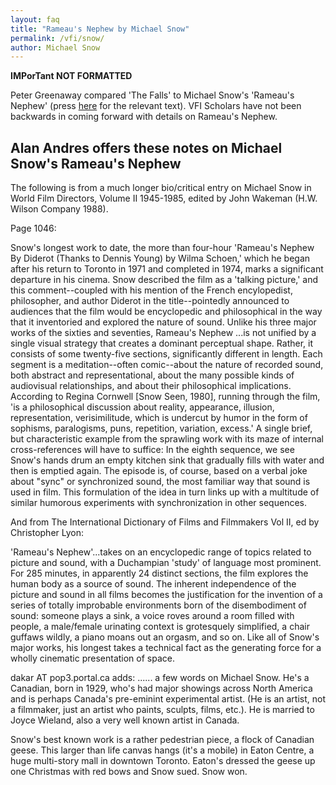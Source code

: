 ```yaml
---
layout: faq
title: "Rameau's Nephew by Michael Snow"
permalink: /vfi/snow/
author: Michael Snow
---
```


**IMPorTant NOT FORMATTED**

Peter Greenaway compared 'The Falls' to Michael Snow's 'Rameau's Nephew' (press [here](https://vfi.mistdriven.com/whatfall.html) for the relevant text). VFI Scholars have not been backwards in coming forward with details on Rameau's Nephew.


## Alan Andres offers these notes on Michael Snow's Rameau's Nephew

The following is from a much longer bio/critical entry on Michael Snow in World Film Directors, Volume II 1945-1985, edited by John Wakeman (H.W. Wilson Company 1988).

Page 1046:

Snow's longest work to date, the more than four-hour 'Rameau's Nephew By Diderot (Thanks to Dennis Young) by Wilma Schoen,' which he began after his return to Toronto in 1971 and completed in 1974, marks a significant departure in his cinema. Snow described the film as a 'talking picture,' and this comment--coupled with his mention of the French encylopedist, philosopher, and author Diderot in the title--pointedly announced to audiences that the film would be encyclopedic and philosophical in the way that it inventoried and explored the nature of sound. Unlike his three major works of the sixties and seventies, Rameau's Nephew ...is not unified by a single visual strategy that creates a dominant perceptual shape. Rather, it consists of some twenty-five sections, significantly different in length. Each segment is a meditation--often comic--about the nature of recorded sound, both abstract and representational, about the many possible kinds of audiovisual relationships, and about their philosophical implications. According to Regina Cornwell [Snow Seen, 1980], running through the film, 'is a philosophical discussion about reality, appearance, illusion, representation, verisimilitude, which is undercut by humor in the form of sophisms, paralogisms, puns, repetition, variation, excess.' A single brief, but characteristic example from the sprawling work with its maze of internal cross-references will have to suffice: In the eighth sequence, we see Snow's hands drum an empty kitchen sink that gradually fills with water and then is emptied again. The episode is, of course, based on a verbal joke about "sync" or synchronized sound, the most familiar way that sound is used in film. This formulation of the idea in turn links up with a multitude of similar humorous experiments with synchronization in other sequences.

And from The International Dictionary of Films and Filmmakers Vol II, ed by Christopher Lyon:

'Rameau's Nephew'...takes on an encyclopedic range of topics related to picture and sound, with a Duchampian 'study' of language most prominent. For 285 minutes, in apparently 24 distinct sections, the film explores the human body as a source of sound. The inherent independence of the picture and sound in all films becomes the justification for the invention of a series of totally improbable environments born of the disembodiment of sound: someone plays a sink, a voice roves around a room filled with people, a male/female urinating context is grotesquely simplified, a chair guffaws wildly, a piano moans out an orgasm, and so on. Like all of Snow's major works, his longest takes a technical fact as the generating force for a wholly cinematic presentation of space.


dakar AT pop3.portal.ca adds:
...... a few words on Michael Snow. He's a Canadian, born in 1929, who's had major showings across North America and is perhaps Canada's pre-eminint experimental artist. (He is an artist, not a filmmaker, just an artist who paints, sculpts, films, etc.). He is married to Joyce Wieland, also a very well known artist in Canada.

Snow's best known work is a rather pedestrian piece, a flock of Canadian geese. This larger than life canvas hangs (it's a mobile) in Eaton Centre, a huge multi-story mall in downtown Toronto. Eaton's dressed the geese up one Christmas with red bows and Snow sued. Snow won.